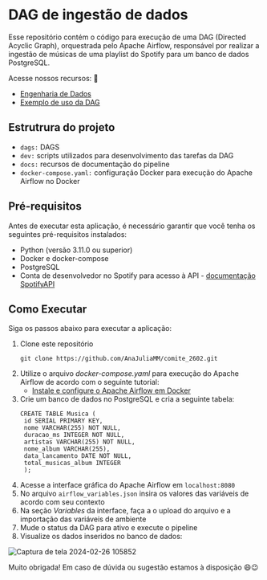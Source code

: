 # DAG de ingestão de dados
Esse repositório contém o código para execução de uma DAG (Directed Acyclic Graph), orquestrada pelo Apache Airflow, responsável por realizar a ingestão de músicas de uma playlist do Spotify para um banco de dados PostgreSQL.

Acesse nossos recursos: 🔗
- [Engenharia de Dados](./markdowns/engenharia_dados.md)
- [Exemplo de uso da DAG](./markdowns/dag_ingestao.md)

## Estrutrura do projeto
- `dags:` DAGS
- `dev:` scripts utilizados para desenvolvimento das tarefas da DAG
- `docs:` recursos de documentação do pipeline
- `docker-compose.yaml:` configuração Docker para execução do Apache Airflow no Docker

## Pré-requisitos
Antes de executar esta aplicação, é necessário garantir que você tenha os seguintes pré-requisitos instalados:

- Python (versão 3.11.0 ou superior)
- Docker e docker-compose
- PostgreSQL 
- Conta de desenvolvedor no Spotify para acesso à API - [documentação SpotifyAPI](https://developer.spotify.com/)
  

## Como Executar
Siga os passos abaixo para executar a aplicação:

1. Clone este repositório
   ```
   git clone https://github.com/AnaJuliaMM/comite_2602.git
   ```
2.  Utilize o arquivo _docker-compose.yaml_ para execução do Apache Airflow de acordo com o seguinte tutorial:
     -  [Instale e configure o Apache Airflow em Docker](https://airflow.apache.org/docs/apache-airflow/stable/howto/docker-compose/index.html#initialize-the-data:~:text=initialize%20the%20database.-,Setting%20the%20right%20Airflow%20user,-On%20Linux%2C%20the)
3. Crie um banco de dados no PostgreSQL e cria a seguinte tabela:      
   ```
   CREATE TABLE Musica (
    id SERIAL PRIMARY KEY,
    nome VARCHAR(255) NOT NULL,
    duracao_ms INTEGER NOT NULL,
    artistas VARCHAR(255) NOT NULL,
    nome_album VARCHAR(255),
    data_lancamento DATE NOT NULL,
    total_musicas_album INTEGER
    );
   ```
2. Acesse a interface gráfica do Apache Airflow em `localhost:8080`
3. No arquivo `airflow_variables.json` insira os valores das variáveis de acordo com seu contexto
4. Na seção _Variables_ da interface, faça a o upload do arquivo e a importação das variáveis de ambiente
5. Mude o status da DAG para ativo e execute o pipeline
6. Visualize os dados inseridos no banco de dados:

![Captura de tela 2024-02-26 105852](https://github.com/AnaJuliaMM/comite_2602/assets/123522605/29ab1cc4-0843-4711-85f7-7edf9ff1d55c)


Muito obrigada! Em caso de dúvida ou sugestão estamos à disposição 😄😉
